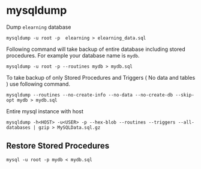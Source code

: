 # mysqldump

Dump `elearning` database

```
mysqldump -u root -p  elearning > elearning_data.sql
```

Following command will take backup of entire database including stored procedures. For example your database name is `mydb`.

```
mysqldump -u root -p --routines mydb > mydb.sql
```

To take backup of only Stored Procedures and Triggers ( No data and tables ) use following command.

```
mysqldump --routines --no-create-info --no-data --no-create-db --skip-opt mydb > mydb.sql
```

Entire mysql instance with host

```
mysqldump -h<HOST> -u<USER> -p --hex-blob --routines --triggers --all-databases | gzip > MySQLData.sql.gz
```

## Restore Stored Procedures

```
mysql -u root -p mydb < mydb.sql
```
